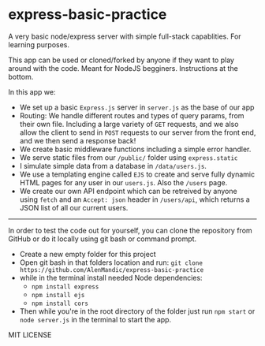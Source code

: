 # express-basic-practice
A very basic node/express server with simple full-stack capablities. For learning purposes.

This app can be used or cloned/forked by anyone if they want to play around with the code. Meant for NodeJS begginers. Instructions at the bottom.

In this app we:
- We set up a basic `Express.js` server in `server.js` as the base of our app
- Routing: We handle different routes and types of query params, from their own file. Including a large variety of `GET` requests, and we also allow the client to send in `POST` requests to our server from the front end, and we then send a response back!
- We create basic middleware functions including a simple error handler.
- We serve static files from our `/public/` folder using `express.static`
- I simulate simple data from a database in `/data/users.js`.
- We use a templating engine called `EJS` to create and serve fully dynamic HTML pages for any user in our `users.js`. Also the `/users` page.
- We create our own API endpoint which can be retreived by anyone using `fetch` and an `Accept: json` header in `/users/api`, which returns a JSON list of all our current users.
  
------------------------------------------------------------------------------------------------------------------------------------------------------------------------

  In order to test the code out for yourself, you can clone the repository from GitHub or do it locally using git bash or command prompt.
   - Create a new empty folder for this project
   - Open git bash in that folders location and run:  `git clone https://github.com/AlenMandic/express-basic-practice`
   - while in the terminal install needed Node dependencies:
      - `npm install express`
      - `npm install ejs`
      - `npm install cors`
   - Then while you're in the root directory of the folder just run `npm start` or `node server.js` in the terminal to start the app.

MIT LICENSE
